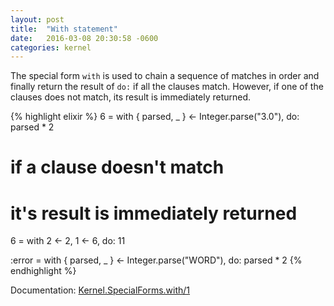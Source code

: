 ```yaml
---
layout: post
title:  "With statement"
date:   2016-03-08 20:30:58 -0600
categories: kernel
---
```


The special form `with` is used to chain a sequence of matches in order and finally return the result of `do:` if all the clauses match. However, if one of the clauses does not match, its result is immediately returned.

{% highlight elixir %}
6 = with { parsed, _ } <- Integer.parse("3.0"),
         do: parsed * 2

# if a clause doesn't match
# it's result is immediately returned
6 = with 2 <- 2,
         1 <- 6,
         do: 11       

:error = with { parsed, _ } <- Integer.parse("WORD"),
         do: parsed * 2
{% endhighlight %}


Documentation: [Kernel.SpecialForms.with/1](https://hexdocs.pm/elixir/Kernel.SpecialForms.html#with/1)
